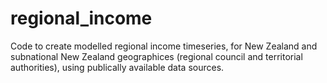 # regional_income
Code to create modelled regional income timeseries, for New Zealand and subnational New Zealand geographices (regional council and territorial authorities), using publically available data sources.
